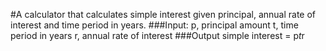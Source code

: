 #A calculator that calculates simple interest given principal, annual rate of interest and time period in years.
###Input:
   p, principal amount
   t, time period in years
   r, annual rate of interest
###Output
   simple interest = p*t*r
